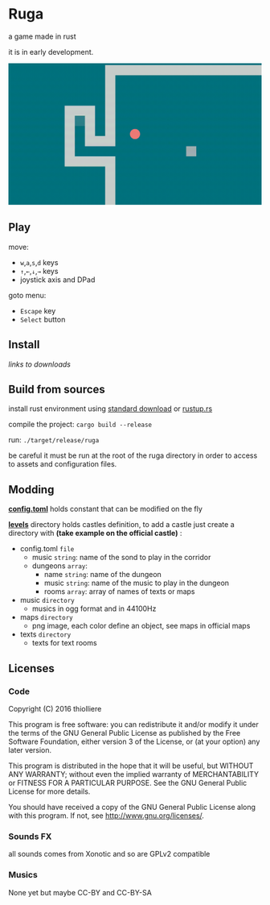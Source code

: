 # Ruga

a game made in rust

it is in early development.

![animation](animation.gif)

## Play

move:
 * `w`,`a`,`s`,`d` keys
 * `↑`,`←`,`↓`,`→` keys
 * joystick axis and DPad

goto menu:
 * `Escape` key
 * `Select` button

## Install

*links to downloads*

## Build from sources

install rust environment using [standard download](https://www.rust-lang.org/en-US/downloads.html) or [rustup.rs](https://rustup.rs/)

compile the project: `cargo build --release`

run: `./target/release/ruga`

be careful it must be run at the root of the ruga directory in order to access to assets and configuration files.

## Modding

[**config.toml**](config.toml) holds constant that can be modified on the fly

[**levels**](levels) directory holds castles definition, to add a castle just create a directory with **(take example on the official castle)** :
* config.toml `file`
  * music `string`: name of the sond to play in the corridor
  * dungeons `array`:
    * name `string`: name of the dungeon
    * music `string`: name of the music to play in the dungeon
    * rooms `array`: array of names of texts or maps
* music `directory`
  * musics in ogg format and in 44100Hz
* maps `directory`
  * png image, each color define an object, see maps in official maps
* texts `directory`
  * texts for text rooms

## Licenses

### Code

Copyright (C) 2016 thiolliere

This program is free software: you can redistribute it and/or modify
it under the terms of the GNU General Public License as published by
the Free Software Foundation, either version 3 of the License, or
(at your option) any later version.

This program is distributed in the hope that it will be useful,
but WITHOUT ANY WARRANTY; without even the implied warranty of
MERCHANTABILITY or FITNESS FOR A PARTICULAR PURPOSE.  See the
GNU General Public License for more details.

You should have received a copy of the GNU General Public License
along with this program.  If not, see <http://www.gnu.org/licenses/>.

### Sounds FX

all sounds comes from Xonotic and so are GPLv2 compatible

### Musics

None yet but maybe CC-BY and CC-BY-SA
